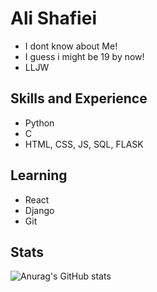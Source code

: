 # Ali Shafiei

* I dont know about Me!
* I guess i might be 19 by now!
* LLJW 
 
## Skills and Experience
* Python
* C 
* HTML, CSS, JS, SQL, FLASK

## Learning 
* React 
* Django
* Git

## Stats
![Anurag's GitHub stats](https://github-readme-stats.vercel.app/api?username=969ali969&theme=radical)
